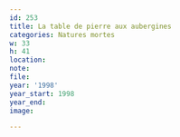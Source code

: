 ```yaml
---
id: 253
title: La table de pierre aux aubergines
categories: Natures mortes
w: 33
h: 41
location:
note:
file:
year: '1998'
year_start: 1998
year_end:
image:

---
```

